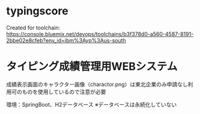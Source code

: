 # typingscore
Created for toolchain: https://console.bluemix.net/devops/toolchains/b3f378d0-a560-4587-8191-2bbe02e8cfeb?env_id=ibm%3Ayp%3Aus-south

# タイピング成績管理用WEBシステム
成績表示画面のキャラクター画像（charactor.png）は東北企業のみ申請なし利用可のものを使用しているので注意が必要

環境：SpringBoot、H2データベース
※データベースは永続化していない

